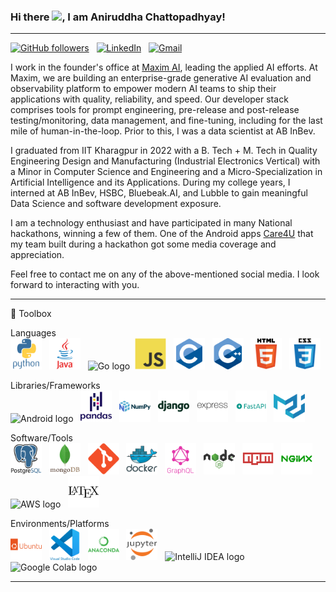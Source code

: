 ### Hi there <img src="https://raw.githubusercontent.com/MartinHeinz/MartinHeinz/master/wave.gif" width="30">, I am Aniruddha Chattopadhyay!

---

[![GitHub followers](https://img.shields.io/github/followers/AniruddhaChattopadhyay?style=social)](https://github.com/AniruddhaChattopadhyay) &nbsp; [![LinkedIn](https://img.shields.io/badge/LinkedIn-0077B5?style=for-the-badge&logo=linkedin&logoColor=white)](https://www.linkedin.com/in/aniruddha-chattopadhyay/) &nbsp; [![Gmail](https://img.shields.io/badge/Gmail-D14836?style=for-the-badge&logo=gmail&logoColor=white)](mailto:studyaniruddha@gmail.com)  

I work in the founder's office at [Maxim AI](https://www.getmaxim.ai/), leading the applied AI efforts. At Maxim, we are building an enterprise-grade generative AI evaluation and observability platform to empower modern AI teams to ship their applications with quality, reliability, and speed. Our developer stack comprises tools for prompt engineering, pre-release and post-release testing/monitoring, data management, and fine-tuning, including for the last mile of human-in-the-loop. Prior to this, I was a data scientist at AB InBev.

I graduated from IIT Kharagpur in 2022 with a B. Tech + M. Tech in Quality Engineering Design and Manufacturing (Industrial Electronics Vertical) with a Minor in Computer Science and Engineering and a Micro-Specialization in Artificial Intelligence and its Applications. During my college years, I interned at AB InBev, HSBC, Bluebeak.AI, and Lubble to gain meaningful Data Science and software development exposure. 

I am a technology enthusiast and have participated in many National hackathons, winning a few of them. One of the Android apps [Care4U](https://www.indiatoday.in/education-today/news/story/iit-kharagpur-students-create-ai-mobile-app-for-elderly-which-can-become-a-digital-caregiver-1572304-2019-07-22) that my team built during a hackathon got some media coverage and appreciation. 

Feel free to contact me on any of the above-mentioned social media. I look forward to interacting with you.  

---

🧰 Toolbox  

Languages  
<img src="https://github.com/devicons/devicon/blob/master/icons/python/python-original-wordmark.svg" alt="Python logo" width="50" height="50" /> &nbsp; <img src="https://github.com/devicons/devicon/blob/master/icons/java/java-original-wordmark.svg" alt="Java logo" width="50" height="50" /> &nbsp; <img src="https://upload.wikimedia.org/wikipedia/commons/0/05/Go_Logo_Blue.svg" alt="Go logo" width="50" height="50" /> &nbsp;<img src="https://github.com/devicons/devicon/blob/master/icons/javascript/javascript-original.svg" alt="JavaScript logo" width="50" height="50" /> &nbsp; <img src="https://github.com/devicons/devicon/blob/master/icons/c/c-original.svg" alt="C logo" width="50" height="50" /> &nbsp; <img src="https://github.com/devicons/devicon/blob/master/icons/cplusplus/cplusplus-original.svg" alt="C++ logo" width="50" height="50" /> &nbsp;  <img src="https://github.com/devicons/devicon/blob/master/icons/html5/html5-original-wordmark.svg" alt="HTML5 logo" width="50" height="50" /> &nbsp; <img src="https://github.com/devicons/devicon/blob/master/icons/css3/css3-original-wordmark.svg" alt="CSS3 logo" width="50" height="50" />

Libraries/Frameworks  
<img src="https://upload.wikimedia.org/wikipedia/commons/9/95/Android_Studio_Icon_3.6.svg" alt="Android logo" width="50" height="50" /> &nbsp; <img src="https://github.com/devicons/devicon/blob/master/icons/pandas/pandas-original-wordmark.svg" alt="Pandas logo" width="50" height="50" /> &nbsp; <img src="https://github.com/devicons/devicon/blob/master/icons/numpy/numpy-original-wordmark.svg" alt="NumPy logo" width="50" height="50" /> &nbsp; <img src="https://github.com/devicons/devicon/blob/master/icons/django/django-plain-wordmark.svg" alt="Django logo" width="50" height="50" /> &nbsp; <img src="https://github.com/devicons/devicon/blob/master/icons/express/express-original-wordmark.svg" alt="Express logo" width="50" height="50" /> &nbsp; <img src="https://github.com/devicons/devicon/blob/master/icons/fastapi/fastapi-original-wordmark.svg" alt="FastAPI logo" width="50" height="50" /> &nbsp; <img src="https://github.com/devicons/devicon/blob/master/icons/materialui/materialui-original.svg" alt="MUI logo" width="50" height="50" /> &nbsp; 

Software/Tools  
<img src="https://github.com/devicons/devicon/blob/master/icons/postgresql/postgresql-original-wordmark.svg" alt="PostgreSQL logo" width="50" height="50" /> &nbsp; <img src="https://github.com/devicons/devicon/blob/master/icons/mongodb/mongodb-original-wordmark.svg" alt="MongoDB logo" width="50" height="50" /> &nbsp; <img src="https://github.com/devicons/devicon/blob/master/icons/git/git-original.svg" alt="Git logo" width="50" height="50" /> &nbsp; <img src="https://github.com/devicons/devicon/blob/master/icons/docker/docker-original-wordmark.svg" alt="Docker logo" width="50" height="50" /> &nbsp; <img src="https://github.com/devicons/devicon/blob/master/icons/graphql/graphql-plain-wordmark.svg" alt="GraphQL logo" width="50" height="50" /> &nbsp; <img src="https://github.com/devicons/devicon/blob/master/icons/nodejs/nodejs-original-wordmark.svg" alt="Node.Js logo" width="50" height="50" /> &nbsp; <img src="https://github.com/devicons/devicon/blob/master/icons/npm/npm-original-wordmark.svg" alt="npm logo" width="50" height="50" /> &nbsp; <img src="https://github.com/devicons/devicon/blob/master/icons/nginx/nginx-original.svg" alt="NGINX logo" width="50" height="50" /> &nbsp; <img src="https://cdn.worldvectorlogo.com/logos/aws-2.svg" alt="AWS logo" width="50" height="50" /> &nbsp; <img src="https://github.com/devicons/devicon/blob/master/icons/latex/latex-original.svg" alt="LaTeX logo" width="50" height="50" />  

Environments/Platforms  
<img src="https://github.com/devicons/devicon/blob/master/icons/ubuntu/ubuntu-plain-wordmark.svg" alt="Ubuntu logo" width="50" height="50" /> &nbsp; <img src="https://github.com/devicons/devicon/blob/master/icons/vscode/vscode-original-wordmark.svg" alt="Visual Studio Code logo" width="50" height="50" /> &nbsp; <img src="https://github.com/devicons/devicon/blob/master/icons/anaconda/anaconda-original-wordmark.svg" alt="Anaconda logo" width="50" height="50" /> &nbsp; <img src="https://github.com/devicons/devicon/blob/master/icons/jupyter/jupyter-original-wordmark.svg" alt="Jupyter logo" width="50" height="50" /> &nbsp; <img src="https://cdn.worldvectorlogo.com/logos/intellij-idea-1.svg" alt="IntelliJ IDEA logo" width="50" height="50" /> &nbsp; <img src="https://upload.wikimedia.org/wikipedia/commons/d/d0/Google_Colaboratory_SVG_Logo.svg" alt="Google Colab logo" width="50" height="50" />  

---
<!--
📈 My GitHub Stats

![Aniruddha's GitHub stats](https://github-readme-stats.vercel.app/api?username=AniruddhaChattopadhyay&count_private=true&show_icons=true&theme=radical)  
![Top Languages](https://github-readme-stats.vercel.app/api/top-langs/?username=AniruddhaChattopadhyay&theme=radical&langs_count=6&layout=compact)

Thanks to [Anurag Hazra](https://github.com/anuraghazra) for [github-readme-stats](https://github.com/anuraghazra/github-readme-stats) which automatically gathers stats and displays them beautifully.  

---

Credits to [Catalin Pit](https://www.youtube.com/watch?v=p5hf8i-OzlQ) for the tutorial on making a good README for the GitHub profile.

-->


